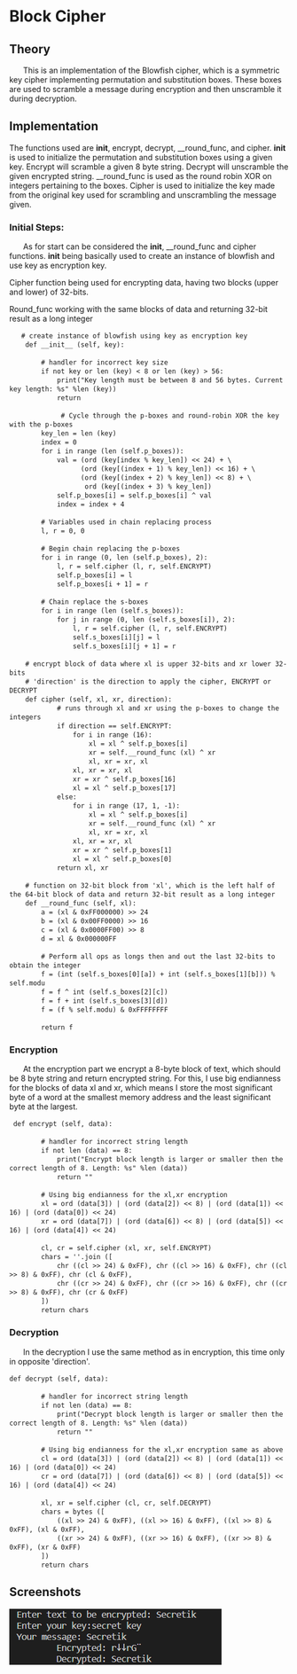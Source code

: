 # Block Cipher

## Theory

&ensp;&ensp;&ensp; This is an implementation of the Blowfish cipher, which is a symmetric key cipher implementing permutation and
substitution boxes. These boxes are used to scramble a message during encryption and then unscramble it during
decryption.

## Implementation 
The functions used are __init__, encrypt, decrypt, __round_func, and cipher. __init__ is used to initialize the
permutation and substitution boxes using a given key. Encrypt will scramble a given 8 byte string. Decrypt will
unscramble the given encrypted string. __round_func is used as the round robin XOR on integers pertaining to the boxes.
Cipher is used to initialize the key made from the original key used for scrambling and unscrambling the message given.

### Initial Steps:
&ensp;&ensp;&ensp; As for start can be considered the __init__, __round_func and cipher functions. 
__init__ being basically used to create an instance of blowfish and use key as encryption key. 

Cipher function being used for encrypting data, having two blocks (upper and lower) of 32-bits.

Round_func working with the same blocks of data and returning 32-bit result as a long integer

```
   # create instance of blowfish using key as encryption key
    def __init__ (self, key):

        # handler for incorrect key size
        if not key or len (key) < 8 or len (key) > 56:
            print("Key length must be between 8 and 56 bytes. Current key length: %s" %len (key))
            return

             # Cycle through the p-boxes and round-robin XOR the key with the p-boxes
        key_len = len (key)
        index = 0
        for i in range (len (self.p_boxes)):
            val = (ord (key[index % key_len]) << 24) + \
                  (ord (key[(index + 1) % key_len]) << 16) + \
                  (ord (key[(index + 2) % key_len]) << 8) + \
                   ord (key[(index + 3) % key_len])
            self.p_boxes[i] = self.p_boxes[i] ^ val
            index = index + 4

        # Variables used in chain replacing process
        l, r = 0, 0

        # Begin chain replacing the p-boxes
        for i in range (0, len (self.p_boxes), 2):
            l, r = self.cipher (l, r, self.ENCRYPT)
            self.p_boxes[i] = l
            self.p_boxes[i + 1] = r

        # Chain replace the s-boxes
        for i in range (len (self.s_boxes)):
            for j in range (0, len (self.s_boxes[i]), 2):
                l, r = self.cipher (l, r, self.ENCRYPT)
                self.s_boxes[i][j] = l
                self.s_boxes[i][j + 1] = r

    # encrypt block of data where xl is upper 32-bits and xr lower 32-bits
    # 'direction' is the direction to apply the cipher, ENCRYPT or DECRYPT
    def cipher (self, xl, xr, direction):
            # runs through xl and xr using the p-boxes to change the integers
            if direction == self.ENCRYPT:
                for i in range (16):
                    xl = xl ^ self.p_boxes[i]
                    xr = self.__round_func (xl) ^ xr
                    xl, xr = xr, xl
                xl, xr = xr, xl
                xr = xr ^ self.p_boxes[16]
                xl = xl ^ self.p_boxes[17]
            else:
                for i in range (17, 1, -1):
                    xl = xl ^ self.p_boxes[i]
                    xr = self.__round_func (xl) ^ xr
                    xl, xr = xr, xl
                xl, xr = xr, xl
                xr = xr ^ self.p_boxes[1]
                xl = xl ^ self.p_boxes[0]
            return xl, xr

    # function on 32-bit block from 'xl', which is the left half of the 64-bit block of data and return 32-bit result as a long integer
    def __round_func (self, xl):
        a = (xl & 0xFF000000) >> 24
        b = (xl & 0x00FF0000) >> 16
        c = (xl & 0x0000FF00) >> 8
        d = xl & 0x000000FF

        # Perform all ops as longs then and out the last 32-bits to obtain the integer
        f = (int (self.s_boxes[0][a]) + int (self.s_boxes[1][b])) % self.modu
        f = f ^ int (self.s_boxes[2][c])
        f = f + int (self.s_boxes[3][d])
        f = (f % self.modu) & 0xFFFFFFFF

        return f
```

### Encryption
&ensp;&ensp;&ensp;  At the encryption part we encrypt a 8-byte block of text, which should be 8 byte string and return encrypted string. For this, I use big endianness for the blocks of data xl and xr, which means I store the most significant byte of a word at the smallest memory address and the least significant byte at the largest.
```
 def encrypt (self, data):

        # handler for incorrect string length
        if not len (data) == 8:
            print("Encrypt block length is larger or smaller then the correct length of 8. Length: %s" %len (data))
            return ""

        # Using big endianness for the xl,xr encryption
        xl = ord (data[3]) | (ord (data[2]) << 8) | (ord (data[1]) << 16) | (ord (data[0]) << 24)
        xr = ord (data[7]) | (ord (data[6]) << 8) | (ord (data[5]) << 16) | (ord (data[4]) << 24)

        cl, cr = self.cipher (xl, xr, self.ENCRYPT)
        chars = ''.join ([
            chr ((cl >> 24) & 0xFF), chr ((cl >> 16) & 0xFF), chr ((cl >> 8) & 0xFF), chr (cl & 0xFF),
            chr ((cr >> 24) & 0xFF), chr ((cr >> 16) & 0xFF), chr ((cr >> 8) & 0xFF), chr (cr & 0xFF)
        ])
        return chars
```

### Decryption
&ensp;&ensp;&ensp; In the decryption I use the same method as in encryption, this time only in opposite 'direction'. 
```
def decrypt (self, data):

        # handler for incorrect string length
        if not len (data) == 8:
            print("Decrypt block length is larger or smaller then the correct length of 8. Length: %s" %len (data))
            return ""

        # Using big endianness for the xl,xr encryption same as above
        cl = ord (data[3]) | (ord (data[2]) << 8) | (ord (data[1]) << 16) | (ord (data[0]) << 24)
        cr = ord (data[7]) | (ord (data[6]) << 8) | (ord (data[5]) << 16) | (ord (data[4]) << 24)

        xl, xr = self.cipher (cl, cr, self.DECRYPT)
        chars = bytes ([
            ((xl >> 24) & 0xFF), ((xl >> 16) & 0xFF), ((xl >> 8) & 0xFF), (xl & 0xFF),
            ((xr >> 24) & 0xFF), ((xr >> 16) & 0xFF), ((xr >> 8) & 0xFF), (xr & 0xFF)
        ])
        return chars
```

## Screenshots
![](https://github.com/dann1kk/CS_Labs/blob/main/Resources/block.png)